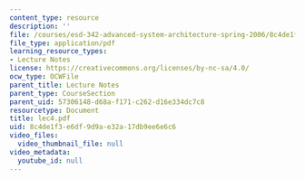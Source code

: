 ```yaml
---
content_type: resource
description: ''
file: /courses/esd-342-advanced-system-architecture-spring-2006/8c4de1f3e6df9d9ae32a17db9ee6e6c6_lec4.pdf
file_type: application/pdf
learning_resource_types:
- Lecture Notes
license: https://creativecommons.org/licenses/by-nc-sa/4.0/
ocw_type: OCWFile
parent_title: Lecture Notes
parent_type: CourseSection
parent_uid: 57306148-d68a-f171-c262-d16e334dc7c8
resourcetype: Document
title: lec4.pdf
uid: 8c4de1f3-e6df-9d9a-e32a-17db9ee6e6c6
video_files:
  video_thumbnail_file: null
video_metadata:
  youtube_id: null
---
```

